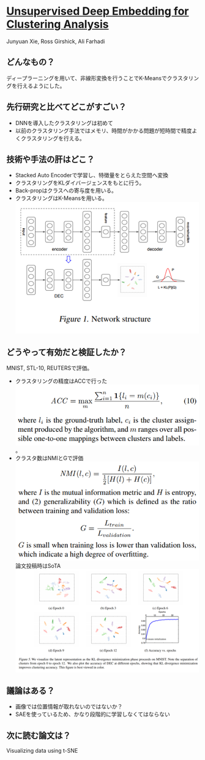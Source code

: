 # [Unsupervised Deep Embedding for Clustering Analysis](https://arxiv.org/pdf/1511.06335.pdf)
Junyuan Xie, Ross Girshick, Ali Farhadi

## どんなもの？
ディープラーニングを用いて、非線形変換を行うことでK-Meansでクラスタリングを行えるようにした。

## 先行研究と比べてどこがすごい？
* DNNを導入したクラスタリングは初めて
* 以前のクラスタリング手法ではメモリ、時間がかかる問題が短時間で精度よくクラスタリングを行える。

## 技術や手法の肝はどこ？
* Stacked Auto Encoderで学習し、特徴量をとらえた空間へ変換
* クラスタリングをKLダイバージェンスをもとに行う。
* Back-propはクラスへの寄与度を用いる。
* クラスタリングはK-Meansを用いる。
![model](./img/5.1.png)

## どうやって有効だと検証したか？
MNIST, STL-10, REUTERSで評価。
* クラスタリングの精度はACCで行った
![acc](./img/5.2.png)。
* クラスタ数はNMIとGで評価
![nmi](./img/5.4.png)
論文投稿時はSoTA
![tsne](./img/5.3.png)
## 議論はある？
* 画像では位置情報が取れないのではないか？
* SAEを使っているため、かなり段階的に学習しなくてはならない

## 次に読む論文は？
Visualizing data using t-SNE
